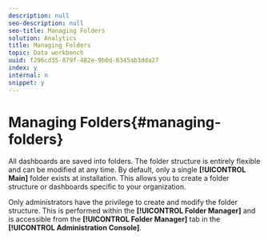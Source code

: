 ```yaml
---
description: null
seo-description: null
seo-title: Managing Folders
solution: Analytics
title: Managing Folders
topic: Data workbench
uuid: f296cd35-879f-482e-9b0d-8345ab3dda27
index: y
internal: n
snippet: y
---
```


# Managing Folders{#managing-folders}

All dashboards are saved into folders. The folder structure is entirely flexible and can be modified at any time. By default, only a single **[!UICONTROL Main]** folder exists at installation. This allows you to create a folder structure or dashboards specific to your organization.

Only administrators have the privilege to create and modify the folder structure. This is performed within the **[!UICONTROL Folder Manager]** and is accessible from the **[!UICONTROL Folder Manager]** tab in the **[!UICONTROL Administration Console]**. 
